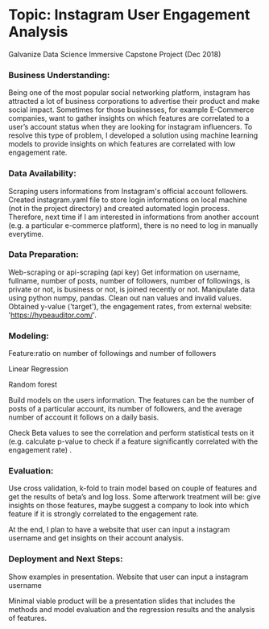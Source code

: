 # Topic: Instagram User Engagement Analysis
Galvanize Data Science Immersive Capstone Project (Dec 2018)


### Business Understanding: 
Being one of the most popular social networking platform, instagram has attracted a lot of business corporations to advertise their product and make social impact. Sometimes for those businesses, for example E-Commerce companies, want to gather insights on which features are correlated to a user’s account status when they are looking for instagram influencers. To resolve this type of problem, I developed a solution using machine learning models to provide insights on which features are correlated with low engagement rate. 

### Data Availability:
Scraping users informations from Instagram's official account followers.
Created instagram.yaml file to store login informations on local machine (not in the project directory) and created automated login process. Therefore, next time if I am interested in informations from another account (e.g. a particular e-commerce platform), there is no need to log in manually everytime.


### Data Preparation:
Web-scraping or api-scraping (api key)
Get information on username, fullname, number of posts, number of followers, number of followings, is private or not, is business or not, is joined recently or not. 
Manipulate data using python numpy, pandas. Clean out nan values and invalid values.
Obtained y-value ('target'), the engagement rates, from external website: 'https://hypeauditor.com/'.


### Modeling:
Feature:ratio on number of followings and number of followers


Linear Regression


Random forest


Build models on the users information. The features can be the number of posts of a particular account, its number of followers, and the average number of account it follows on a daily basis.


Check Beta values to see the correlation and perform statistical tests on it (e.g. calculate p-value to check if a feature significantly correlated with the engagement rate) . 


### Evaluation:
Use cross validation, k-fold to train model based on couple of features and get the results of beta’s and log loss.
Some afterwork treatment will be: give insights on those features, maybe suggest a company to look into which feature if it is strongly correlated to the engagement rate.


At the end, I plan to have a website that user can input a instagram username and get insights on their account analysis.



### Deployment and Next Steps:
Show examples in presentation.
Website that user can input a instagram username

Minimal viable product will be a presentation slides that includes the methods and model evaluation and the regression results and the analysis of features.
